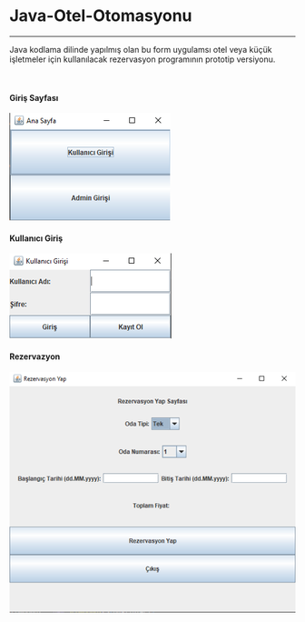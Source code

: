 # Java-Otel-Otomasyonu
<hr>
<p>Java kodlama dilinde yapılmış olan bu form uygulamsı otel veya küçük işletmeler için kullanılacak rezervasyon programının prototip versiyonu.</p><br>
<h4>Giriş Sayfası</h4>
<img src="https://github.com/Furk4n3nes/Java-Otel-Otomasyonu/blob/main/resim/giris.png">
<h4>Kullanıcı Giriş</h4>
<img src="https://github.com/Furk4n3nes/Java-Otel-Otomasyonu/blob/main/resim/kullanici.png">
<h4>Rezervazyon</h4>
<img src="https://github.com/Furk4n3nes/Java-Otel-Otomasyonu/blob/main/resim/rezervasyon.png">
